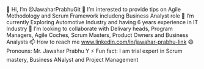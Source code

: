 👋 Hi, I’m @JawaharPrabhuGit
👀 I’m interested to provide tips on Agile Methodology and Scrum Framework includeng Business Analyst role
🌱 I’m currently Exploring Automotive Industry and having 6 years experience in IT Industry
💞️ I’m looking to collaborate with Delivary heads, Program Managers, Agile Coches, Scrum Masters, Product Owners and Business Analysts
📫 How to reach me www.linkedin.com/in/jawahar-prabhu-link
😄 Pronouns: Mr. Jawahar Prabhu Y
⚡ Fun fact: I am trial expert in Scrum mastery, Business ANalyst and Project Management
